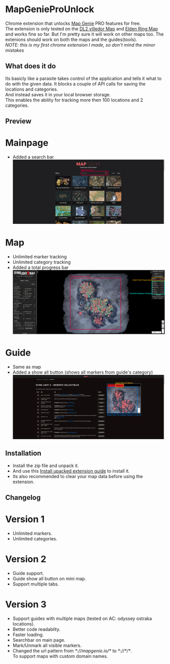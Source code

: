 # MapGenieProUnlock
Chrome extension that unlocks [Map Genie](https://mapgenie.io/) PRO features for free.<br>
The extension is only tested on the [DL2 villedor Map](https://mapgenie.io/dying-light-2/maps/villedor) and [Elden Ring Map](https://mapgenie.io/elden-ring)
and works fine so far. But I'm pretty sure it will work on other maps too.
The extenions should work on both the maps and the guides(tools).<br>
*NOTE: this is my first chrome extension I made, so don't mind the minor mistakes*

## What does it do
   Its basicly like a parasite takes control of the application and tells it what to do with the given data.
   It blocks a couple of API calls for saving the locations and categories.<br>
   And instead saves it in your local browser storage.<br>
   This enables the ability for tracking more then 100 locations and 2 categories.
   
 ## Preview
 # Mainpage
 * Added a search bar
 ![mainpage preview](https://github.com/MrFusiion/MapGenieProUnlock/blob/main/images/previews/mg_mainpage.png)
 
 # Map
 * Unlimited marker tracking
 * Unlimited category tracking
 * Added a total progress bar
 ![mainpage preview](https://github.com/MrFusiion/MapGenieProUnlock/blob/main/images/previews/mg_map.png)
 
 # Guide
 * Same as map
 * Added a show all button (shows all markers from guide's category)
 ![mainpage preview](https://github.com/MrFusiion/MapGenieProUnlock/blob/main/images/previews/mg_guide.png)

## Installation
 * Install the zip file and unpack it.
 * And use this [Install upacked extension guide](https://webkul.com/blog/how-to-install-the-unpacked-extension-in-chrome/) to install it.
 * Its also recommended to clear your map data before using the extension.

## Changelog
# Version 1
   * Unlimited markers.
   * Unlimited categories.

# Version 2
   * Guide support.
   * Guide show all button on mini map.
   * Support multiple tabs.

# Version 3
   * Support guides with multiple maps (tested on AC: odyssey ostraka locations).
   * Better code readablity.
   * Faster loading.
   * Searchbar on main page.
   * Mark/Unmark all visible markers.
   * Changed the url pattern from _\*://mapgenie.io/\*_ to _*\://\*/\*_.<br>To support maps with custom domain names.
